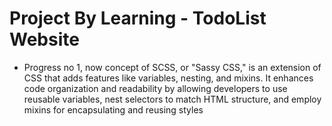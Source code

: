 # Project By Learning - TodoList Website

- Progress no 1, now concept of SCSS, or "Sassy CSS," is an extension of CSS that adds features like variables, nesting, and mixins. It enhances code organization and readability by allowing developers to use reusable variables, nest selectors to match HTML structure, and employ mixins for encapsulating and reusing styles
